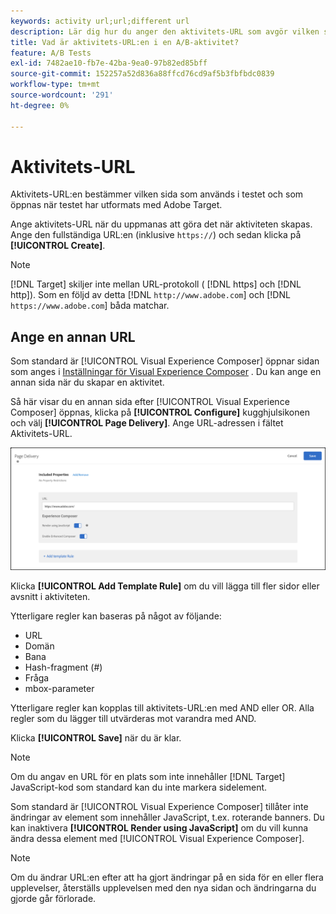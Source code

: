 ```yaml
---
keywords: activity url;url;different url
description: Lär dig hur du anger den aktivitets-URL som avgör vilken sida som ska användas i testet och som öppnas när testet har utformats med Adobe Target.
title: Vad är aktivitets-URL:en i en A/B-aktivitet?
feature: A/B Tests
exl-id: 7482ae10-fb7e-42ba-9ea0-97b82ed85bff
source-git-commit: 152257a52d836a88ffcd76cd9af5b3fbfbdc0839
workflow-type: tm+mt
source-wordcount: '291'
ht-degree: 0%

---
```


# Aktivitets-URL

Aktivitets-URL:en bestämmer vilken sida som används i testet och som öppnas när testet har utformats med Adobe Target.

Ange aktivitets-URL när du uppmanas att göra det när aktiviteten skapas. Ange den fullständiga URL:en (inklusive `https://`) och sedan klicka på **[!UICONTROL Create]**.

>[!NOTE]
>
>[!DNL Target] skiljer inte mellan URL-protokoll ( [!DNL https] och [!DNL http]). Som en följd av detta [!DNL `http://www.adobe.com`] och [!DNL `https://www.adobe.com`] båda matchar.

## Ange en annan URL

Som standard är [!UICONTROL Visual Experience Composer] öppnar sidan som anges i [Inställningar för Visual Experience Composer](/help/main/administrating-target/visual-experience-composer-set-up.md)
. Du kan ange en annan sida när du skapar en aktivitet.

Så här visar du en annan sida efter [!UICONTROL Visual Experience Composer] öppnas, klicka på **[!UICONTROL Configure]** kugghjulsikonen och välj **[!UICONTROL Page Delivery]**. Ange URL-adressen i fältet Aktivitets-URL.

![Dialogrutan Sidleverans](/help/main/c-activities/t-test-ab/t-test-create-ab/assets/url-config-new.png)

Klicka **[!UICONTROL Add Template Rule]** om du vill lägga till fler sidor eller avsnitt i aktiviteten.

Ytterligare regler kan baseras på något av följande:

* URL
* Domän
* Bana
* Hash-fragment (#)
* Fråga
* mbox-parameter

Ytterligare regler kan kopplas till aktivitets-URL:en med AND eller OR. Alla regler som du lägger till utvärderas mot varandra med AND.

Klicka **[!UICONTROL Save]** när du är klar.

>[!NOTE]
>
>Om du angav en URL för en plats som inte innehåller [!DNL Target] JavaScript-kod som standard kan du inte markera sidelement.

Som standard är [!UICONTROL Visual Experience Composer] tillåter inte ändringar av element som innehåller JavaScript, t.ex. roterande banners. Du kan inaktivera **[!UICONTROL Render using JavaScript]** om du vill kunna ändra dessa element med [!UICONTROL Visual Experience Composer].

>[!NOTE]
>
>Om du ändrar URL:en efter att ha gjort ändringar på en sida för en eller flera upplevelser, återställs upplevelsen med den nya sidan och ändringarna du gjorde går förlorade.
